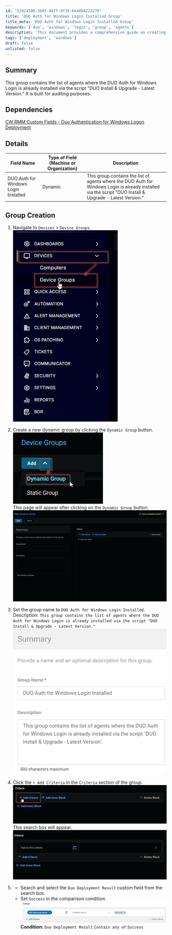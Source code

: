 ```yaml
---
id: '5202450b-3b85-46ff-9f35-6ea804223270'
title: 'DUO Auth for Windows Login Installed Group'
title_meta: 'DUO Auth for Windows Login Installed Group'
keywords: ['duo', 'windows', 'login', 'group', 'agents']
description: 'This document provides a comprehensive guide on creating a dynamic group for agents where DUO Auth for Windows Login is installed. It includes details about the group creation process, dependencies, and criteria for the group.'
tags: ['deployment', 'windows']
draft: false
unlisted: false
---
```


## Summary

This group contains the list of agents where the DUO Auth for Windows Login is already installed via the script "DUO Install & Upgrade - Latest Version." It is built for auditing purposes.

## Dependencies

[CW RMM Custom Fields - Duo Authentication for Windows Logon Deployment](<../custom-fields/Duo Authentication for Windows Logon Deployment.md>)

## Details

| Field Name                           | Type of Field (Machine or Organization) | Description                                                                                                                |
|--------------------------------------|-----------------------------------------|----------------------------------------------------------------------------------------------------------------------------|
| DUO Auth for Windows Login Installed  | Dynamic                                 | This group contains the list of agents where the DUO Auth for Windows Login is already installed via the script "DUO Install & Upgrade - Latest Version." |

## Group Creation

1. Navigate to `Devices` > `Device Groups`.
   ![](../../../static/img/DUO-Auth-for-Windows-Login-Installed/image_1.png)

2. Create a new dynamic group by clicking the `Dynamic Group` button.  
   ![](../../../static/img/DUO-Auth-for-Windows-Login-Installed/image_2.png)  
   This page will appear after clicking on the `Dynamic Group` button:  
   ![](../../../static/img/DUO-Auth-for-Windows-Login-Installed/image_3.png)

3. Set the group name to `DUO Auth for Windows Login Installed`.  
   Description: `This group contains the list of agents where the DUO Auth for Windows Login is already installed via the script "DUO Install & Upgrade - Latest Version."`  
   ![](../../../static/img/DUO-Auth-for-Windows-Login-Installed/image_4.png)

4. Click the `+ Add Criteria` in the `Criteria` section of the group.  
   ![](../../../static/img/DUO-Auth-for-Windows-Login-Installed/image_5.png)  
   This search box will appear.  
   ![](../../../static/img/DUO-Auth-for-Windows-Login-Installed/image_6.png)

5. - Search and select the `Duo Deployment Result` custom field from the search box.
   - Set `Success` in the comparison condition.  
   ![](../../../static/img/DUO-Auth-for-Windows-Login-Installed/image_7.png)  
   **Condition:** `Duo Deployment Result` `Contain any of` `Success`

